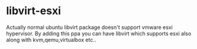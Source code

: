 # libvirt-esxi
Actually normal ubuntu libvirt package doesn't support vmware esxi hypervisor. By adding this ppa you can have libvirt which supports esxi also along with kvm,qemu,virtualbox etc..
